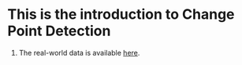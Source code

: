 # This is the introduction to Change Point Detection
1. The real-world data is available [here](SNP500INDEX.csv).
